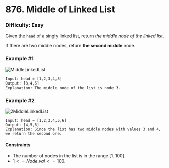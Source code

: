 # 876. Middle of Linked List
### Difficulty: Easy

Given the `head` of a singly linked list, return *the middle node of the linked list*.

If there are two middle nodes, return **the second middle** node.

### Example #1

![MiddleLinkedList](https://assets.leetcode.com/uploads/2021/07/23/lc-midlist1.jpg)

```
Input: head = [1,2,3,4,5]
Output: [3,4,5]
Explanation: The middle node of the list is node 3.
```

### Example #2

![2MiddleLinkedList](https://assets.leetcode.com/uploads/2021/07/23/lc-midlist2.jpg)

```
Input: head = [1,2,3,4,5,6]
Output: [4,5,6]
Explanation: Since the list has two middle nodes with values 3 and 4, we return the second one.
```

#### Constraints

- The number of nodes in the list is in the range $[1, 100]$.
- $1 <= Node.val <= 100$.
